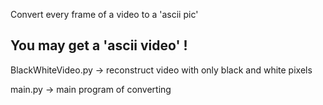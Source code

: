 Convert every frame of a video to a 'ascii pic'

You may get a 'ascii video' !
---------
BlackWhiteVideo.py -> reconstruct video with only black and white pixels

main.py -> main program of converting
